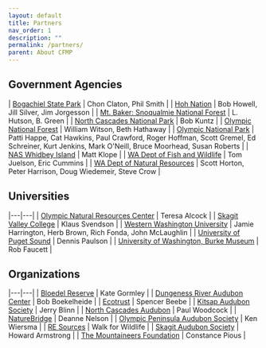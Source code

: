 ```yaml
---
layout: default
title: Partners
nav_order: 1
description: ""
permalink: /partners/
parent: About CFMP
---
```


<h2>Government Agencies</h2>

| <a href="http://parks.state.wa.us/478/Bogachiel" target="_blank">Bogachiel State Park</a> | Chon Claton, Phil Smith |
| <a href="http://hohtribe-nsn.org/" target="_blank">Hoh Nation</a> | Bob Howell, Jill Silver, Jim Jorgesson |
| <a href="http://www.fs.fed.us/r6/mbs/" target="_blank">Mt. Baker: Snoqualmie National Forest</a> | L. Hutson, B. Green |
| <a href="http://www.nps.gov/noca/" target="_blank">North Cascades National Park</a> | Bob Kuntz |
| <a href="http://www.fs.fed.us/r6/olympic/" target="_blank">Olympic National Forest</a> | William Witson, Beth Hathaway |
| <a href="http://www.nps.gov/olym/" target="_blank">Olympic National Park</a> | Patti Happe, Cat Hawkins, Paul Crawford, Roger Hoffman, Scott Gremel, Ed Schreiner, Kurt Jenkins, Mark O'Neill, Bruce Moorhead, Susan Roberts |
| <a href="https://www.cnic.navy.mil/regions/cnrnw/installations/nas_whidbey_island.html" target="_blank">NAS Whidbey Island</a> | Matt Klope |
| <a href="http://wdfw.wa.gov/">WA Dept of Fish and Wildlife</a> | Tom Juelson, Eric Cummins |
| <a href="http://www.dnr.wa.gov/" target="_blank">WA Dept of Natural Resources</a> | Scott Horton, Peter Harrison, Doug Wiedemeir, Steve Crow |

<h2>Universities</h2>

|---|---|
| <a href="http://www.onrc.washington.edu/" target="_blank">Olympic Natural Resources Center</a> | Teresa Alcock |
| <a href="http://www.skagit.edu/" target="_blank">Skagit Valley College</a> | Klaus Svendson |
| <a href="http://www.wwu.edu/" target="_blank">Western Washington University</a> | Jamie Harrington, Herb Brown, Rich Fonda, John McLaughlin |
| <a href="http://www.ups.edu/" target="_blank">University of Puget Sound</a> | Dennis Paulson |
| <a href="http://www.washington.edu/burkemuseum/" target="_blank">University of Washington, Burke Museum</a> | Rob Faucett |

<h2>Organizations</h2>

|---|---|
| <a href="http://www.bloedelreserve.org/" target="_blank">Bloedel Reserve</a> | Kate Gormley |
| <a href="http://www.dungenessrivercenter.org/" target="_blank">Dungeness River Audubon Center</a> | Bob Boekelheide |
| <a href="http://www.ecotrust.org/" target="_blank">Ecotrust</a> | Spencer Beebe |
| <a href="http://www.kitsapaudubon.org/" target="_blank">Kitsap Audubon Society</a> | Jerry Blinn |
| <a href="http://www.northcascadesaudubon.org/" target="_blank">North Cascades Audubon</a> | Paul Woodcock |
| <a href="https://naturebridge.org/olympic" target="_blank">NatureBridge</a> | Deanne Nelson |
| <a href="http://www.olympicpeninsulaaudubon.org/" target="_blank">Olympic Peninsula Audubon Society</a> | Ken Wiersma |
| <a href="http://www.re-sources.org/" target="_blank">RE Sources</a> | Walk for Wildlife |
| <a href="http://www.skagitaudubon.org/" target="_blank">Skagit Audubon Society</a> | Howard Armstrong |
| <a href="http://www.mountaineersfoundation.org/" target="_blank">The Mountaineers Foundation</a> | Constance Pious |
